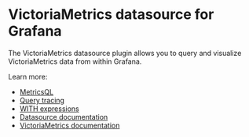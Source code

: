 # VictoriaMetrics datasource for Grafana
The VictoriaMetrics datasource plugin allows you to query and visualize VictoriaMetrics data from within Grafana.

Learn more:
- [MetricsQL](https://docs.victoriametrics.com/MetricsQL.html)
- [Query tracing](https://docs.victoriametrics.com/Single-server-VictoriaMetrics.html#query-tracing)
- [WITH expressions](https://github.com/VictoriaMetrics/victoriametrics-datasource#how-to-use-with-templates)
- [Datasource documentation](https://github.com/VictoriaMetrics/victoriametrics-datasource#victoriametrics-data-source-for-grafana)
- [VictoriaMetrics documentation](https://docs.victoriametrics.com/)


